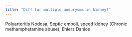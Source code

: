 ```yaml
---
title: "Diff for multiple aneurysms in kidney?"
---
```

Polyarteritis Nodosa, Septic emboli, speed kidney (Chronic methamphetamine abuse), Ehlers Danlos

